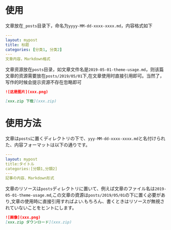 # 使用

文章放在`_posts`目录下，命名为`yyyy-MM-dd-xxxx-xxxx.md`，内容格式如下

```yaml
---
layout: mypost
title: 标题
categories: [分类1, 分类2]
---
文章内容，Markdown格式
```

文章资源放在`posts`目录，如文章文件名是`2019-05-01-theme-usage.md`，则该篇文章的资源需要放在`posts/2019/05/01`下,在文章使用时直接引用即可。当然了，写作的时候会提示资源不存在忽略即可

```md
![这是图片](xxx.png)

[xxx.zip 下载](xxx.zip)
```

# 使用方法

文章は`posts`に置くディレクトリの下で、`yyy-MM-dd-xxxx-xxxx.md`と名付けられた、内容フォーマットは以下の通りです。


```yaml
---
layout: mypost
title:タイトル
categories:[分類1,分類2]
---
記事の内容、Markdown形式
```
文章のリソースは`posts`ディレクトリに置いて、例えば文章のファイル名は`2019-05-01-theme-usage.md`,この文章の資源は`posts/2019/05/01`の下に置く必要があり,文章の使用時に直接引用すればよい.もちろん、書くときはリソースが無視されていないことをヒントにします。

```md
![画像](xxx.png)
[xxx.zip ダウンロード](xxx.zip)
```
